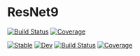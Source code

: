 # ResNet9

[![Build Status](https://github.com/a-r-n-o-l-d/ResNet9.jl/workflows/CI/badge.svg)](https://github.com/a-r-n-o-l-d/ResNet9.jl/actions)
[![Coverage](https://codecov.io/gh/a-r-n-o-l-d/ResNet9.jl/branch/master/graph/badge.svg)](https://codecov.io/gh/a-r-n-o-l-d/ResNet9.jl)

[![Stable](https://img.shields.io/badge/docs-stable-blue.svg)](https://a-r-n-o-l-d.github.io/ResNet9.jl/stable)
[![Dev](https://img.shields.io/badge/docs-dev-blue.svg)](https://a-r-n-o-l-d.github.io/ResNet9.jl/dev)
[![Build Status](https://github.com/a-r-n-o-l-d/ResNet9.jl/workflows/CI/badge.svg)](https://github.com/a-r-n-o-l-d/ResNet9.jl/actions)
[![Coverage](https://codecov.io/gh/a-r-n-o-l-d/ResNet9.jl/branch/master/graph/badge.svg)](https://codecov.io/gh/a-r-n-o-l-d/ResNet9.jl)